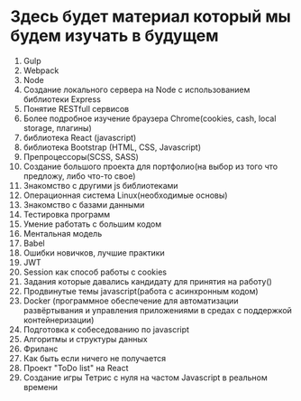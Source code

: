 # Здесь будет материал который мы будем изучать в будущем
1) Gulp
2) Webpack
3) Node
4) Создание локального сервера на Node с использованием библиотеки Express
5) Понятие RESTfull сервисов
6) Более подробное изучение браузера Chrome(cookies, cash, local storage, плагины)
7) библиотека React (javascript)
8) библиотека Bootstrap (HTML, CSS, Javascript)
9) Препроцессоры(SCSS, SASS)
10) Создание большого проекта для портфолио(на выбор из того что предложу, либо что-то свое)
11) Знакомство с другими js библиотеками
12) Операционная система Linux(необходимые основы)
13) Знакомство с базами данными
14) Тестировка программ
15) Умение работать с большим кодом
16) Ментальная модель
17) Babel
18) Ошибки новичков, лучшие практики
19) JWT
20) Session как способ работы с cookies
21) Задания которые давались кандидату для принятия на работу()
22) Продвинутые темы  javascript(работа с асинхронным кодом)
23) Docker (программное обеспечение для автоматизации развёртывания и управления приложениями в средах с поддержкой контейнеризации)</br>
24) Подготовка к собеседованию по javascript
25) Алгоритмы и структуры данных
26) Фриланс
27) Как быть если ничего не получается
28) Проект "ToDo list" на React
29) Создание игры Тетрис с нуля на частом Javascript в реальном времени
